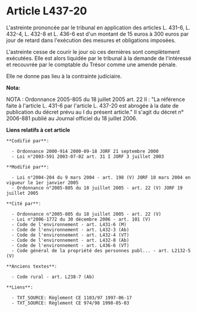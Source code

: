 # Article L437-20

L'astreinte prononcée par le tribunal en application des articles L. 431-6, L. 432-4, L. 432-8 et L. 436-6 est d'un montant
de 15 euros à 300 euros par jour de retard dans l'exécution des mesures et obligations imposées.

L'astreinte cesse de courir le jour où ces dernières sont complètement exécutées. Elle est alors liquidée par le tribunal à
la demande de l'intéressé et recouvrée par le comptable du Trésor comme une amende pénale.

Elle ne donne pas lieu à la contrainte judiciaire.

**Nota:**

NOTA : Ordonnance 2005-805 du 18 juillet 2005 art. 22 II : "La référence faite à l'article L. 431-6 par l'article L. 437-20
est abrogée à la date de publication du décret prévu au I du présent article." Il s'agit du décret n° 2006-881 publié au
Journal officiel du 18 juillet 2006.

**Liens relatifs à cet article**

	**Codifié par**:

	  - Ordonnance 2000-914 2000-09-18 JORF 21 septembre 2000
	  - Loi n°2003-591 2003-07-02 art. 31 I JORF 3 juillet 2003

	**Modifié par**:

	  - Loi n°2004-204 du 9 mars 2004 - art. 198 (V) JORF 10 mars 2004 en vigueur le 1er janvier 2005
	  - Ordonnance n°2005-805 du 18 juillet 2005 - art. 22 (V) JORF 19 juillet 2005

	**Cité par**:

	  - Ordonnance n°2005-805 du 18 juillet 2005 - art. 22 (V)
	  - Loi n°2006-1772 du 30 décembre 2006 - art. 101 (V)
	  - Code de l'environnement - art. L431-6 (M)
	  - Code de l'environnement - art. L432-3 (Ab)
	  - Code de l'environnement - art. L432-4 (VT)
	  - Code de l'environnement - art. L432-8 (Ab)
	  - Code de l'environnement - art. L436-6 (VT)
	  - Code général de la propriété des personnes publ... - art. L2132-5 (V)

	**Anciens textes**:

	  - Code rural - art. L238-7 (Ab)

	**Liens**:

	  - TXT_SOURCE: Règlement CE 1103/97 1997-06-17
	  - TXT_SOURCE: Règlement CE 974/98 1998-05-03
